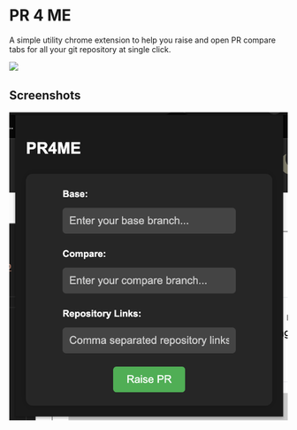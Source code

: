 # PR 4 ME

A simple utility chrome extension to help you raise and open PR compare tabs for all your git repository at single click.


![](https://raw.githubusercontent.com/karpawar/PR4ME/gif/usage.gif)

## Screenshots

![App Screenshot](https://raw.githubusercontent.com/karpawar/PR4ME/main/pr4me.png)

